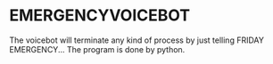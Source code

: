 # EMERGENCYVOICEBOT

The voicebot will terminate any kind of process by just telling FRIDAY EMERGENCY... The program is done by python.

